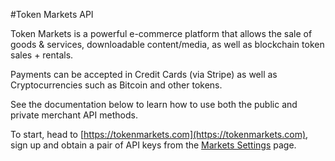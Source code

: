 #Token Markets API

Token Markets is a powerful e-commerce platform that allows the sale of goods & services, downloadable content/media, as well as blockchain token sales + rentals.   

Payments can be accepted in Credit Cards (via Stripe) as well as Cryptocurrencies such as Bitcoin and other tokens. 

See the documentation below to learn how to use both the public and private merchant API methods.

To start, head to [https://tokenmarkets.com](https://tokenmarkets.com), sign up and obtain a pair of API keys from the [Markets Settings](https://tokenmarkets.com/account/edit) page.
